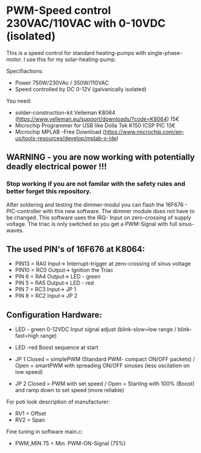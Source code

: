 # PWM-Speed control 230VAC/110VAC with 0-10VDC (isolated) 
This is a speed control for standard heating-pumps with single-phase-motor. I use this for my solar-heating-pump.

Specifiactions:
- Power 750W/230VAc / 350W/110VAC
- Speed controlled by DC 0-12V (galvanically isolated)

You need:
- solder-construction-kit Velleman K8064 (https://www.velleman.eu/support/downloads/?code=K8064) 15€
- Microchip Programmer for USB like Dolla Tek K150 ICSP PIC 13€
- Microchip MPLAB -Free Download (https://www.microchip.com/en-us/tools-resources/develop/mplab-x-ide)

## WARNING - you are now working with potentially deadly electrical power !!! 
### Stop working if you are not familar with the safety rules and better forget this repository.  

After soldering and testing the dimmer-modul you can flash the 16F676 - PIC-controller with this new software. The dimmer module does not have to be changed. This software uses the IRQ- Input on zero-crossing of supply voltage. The triac is only switched so you get a PWM-Signal with full sinus-waves.

## The used PIN's of 16F676 at K8064:
- PIN13   = RA0     Input->   Interrupt-trigger at zero-crossing of sinus voltage
- PIN10   = RC0     Output->  Ignition the Triac
- PIN 6   = RA4     Output->  LED - green
- PIN 5   = RA5     Output->  LED - red
- PIN 7   = RC3     Input->   JP 1
- PIN 8   = RC2     Input->   JP 2

## Configuration Hardware:
- LED - green     0-12VDC Input signal adjust (blink-slow=low range / blink-fast=high range)
- LED -red        Boost sequence at start

- JP 1            Closed = simplePWM (Standard PWM- compact ON/OFF packets)     / Open = smartPWM with spreading ON/OFF sinuses (less oscilation on low speed)
- JP 2            Closed = PWM with set speed                                   / Open = Starting with 100% (Boost) and ramp down to set speed (more reliable)

For poti look description of manufacturer:
- RV1 = Offset
- RV2 = Span

Fine tuning in software main.c:
- PWM_MIN 75    = Min. PWM-ON-Signal (75%)
